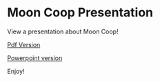 # Moon Coop Presentation

View a presentation about Moon Coop!

[Pdf Version](./Moon%20intro%20presentation%2028.4.24.pdf)

[Powerpoint version](./Moon%20intro%20presentation%2028.4.24.pptx)

Enjoy!